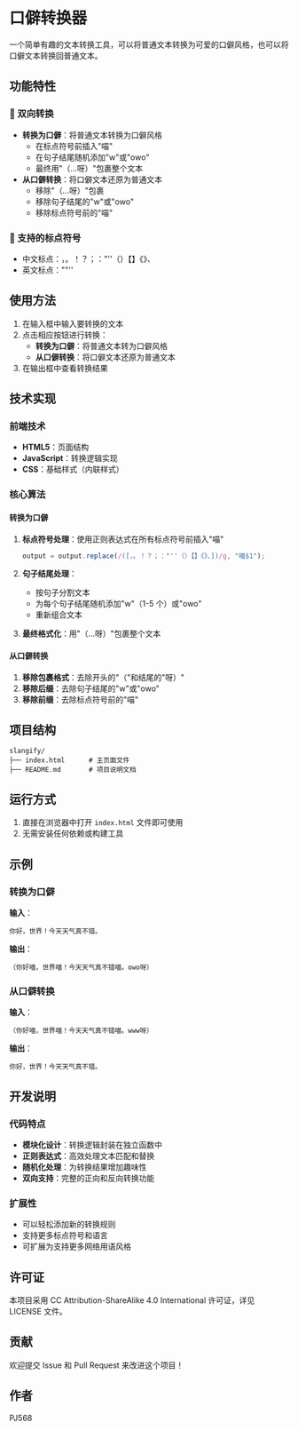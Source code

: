 # 口僻转换器

一个简单有趣的文本转换工具，可以将普通文本转换为可爱的口僻风格，也可以将口僻文本转换回普通文本。

## 功能特性

### 🔄 双向转换

- **转换为口僻**：将普通文本转换为口僻风格
  - 在标点符号前插入"喵"
  - 在句子结尾随机添加"w"或"owo"
  - 最终用"（...呀）"包裹整个文本
- **从口僻转换**：将口僻文本还原为普通文本
  - 移除"（...呀）"包裹
  - 移除句子结尾的"w"或"owo"
  - 移除标点符号前的"喵"

### 🎯 支持的标点符号

- 中文标点：，。！？；："''（）【】《》、
- 英文标点：""''

## 使用方法

1. 在输入框中输入要转换的文本
2. 点击相应按钮进行转换：
   - **转换为口僻**：将普通文本转为口僻风格
   - **从口僻转换**：将口僻文本还原为普通文本
3. 在输出框中查看转换结果

## 技术实现

### 前端技术

- **HTML5**：页面结构
- **JavaScript**：转换逻辑实现
- **CSS**：基础样式（内联样式）

### 核心算法

#### 转换为口僻

1. **标点符号处理**：使用正则表达式在所有标点符号前插入"喵"

   ```javascript
   output = output.replace(/([，。！？；："''（）【】《》、])/g, "喵$1");
   ```

2. **句子结尾处理**：

   - 按句子分割文本
   - 为每个句子结尾随机添加"w"（1-5 个）或"owo"
   - 重新组合文本

3. **最终格式化**：用"（...呀）"包裹整个文本

#### 从口僻转换

1. **移除包裹格式**：去除开头的"（"和结尾的"呀）"
2. **移除后缀**：去除句子结尾的"w"或"owo"
3. **移除前缀**：去除标点符号前的"喵"

## 项目结构

```
slangify/
├── index.html      # 主页面文件
├── README.md       # 项目说明文档
```

## 运行方式

1. 直接在浏览器中打开 `index.html` 文件即可使用
2. 无需安装任何依赖或构建工具

## 示例

### 转换为口僻

**输入**：

```
你好，世界！今天天气真不错。
```

**输出**：

```
（你好喵，世界喵！今天天气真不错喵。owo呀）
```

### 从口僻转换

**输入**：

```
（你好喵，世界喵！今天天气真不错喵。www呀）
```

**输出**：

```
你好，世界！今天天气真不错。
```

## 开发说明

### 代码特点

- **模块化设计**：转换逻辑封装在独立函数中
- **正则表达式**：高效处理文本匹配和替换
- **随机化处理**：为转换结果增加趣味性
- **双向支持**：完整的正向和反向转换功能

### 扩展性

- 可以轻松添加新的转换规则
- 支持更多标点符号和语言
- 可扩展为支持更多网络用语风格

## 许可证

本项目采用 CC Attribution-ShareAlike 4.0 International 许可证，详见 LICENSE 文件。

## 贡献

欢迎提交 Issue 和 Pull Request 来改进这个项目！

## 作者

PJ568
